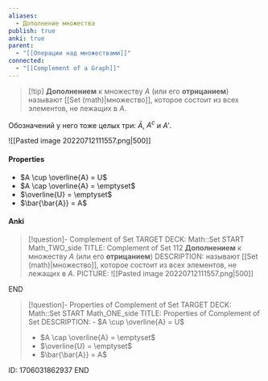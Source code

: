 ```yaml
---
aliases:
  - Дополнение множества
publish: true
anki: true
parent:
  - "[[Операции над множествами]]"
connected:
  - "[[Complement of a Graph]]"
---
```


> [!tip] **Дополнением** к множеству $A$ (или его **отрицанием**) 
> называют [[Set (math)|множество]], которое состоит из всех элементов, не лежащих в $A$.

Обозначений у него тоже целых три: $\bar{A}$, $A^c$ и $A'$.

![[Pasted image 20220712111557.png|500]]

#### Properties
- $A \cup \overline{A} = U$
- $A \cap \overline{A} = \emptyset$
- $\overline{U} = \emptyset$
- $\bar{\bar{A}} = A$

#### Anki
> [!question]- Complement of Set
TARGET DECK: Math::Set
START
Math_TWO_side
TITLE: Complement of Set 112
**Дополнением** к множеству $A$ (или его **отрицанием**)
DESCRIPTION: называют [[Set (math)|множество]], которое состоит из всех элементов, не лежащих в $A$.
PICTURE: ![[Pasted image 20220712111557.png|500]]
<!--ID: 1706031862933-->
END

> [!question]- Properties of Complement of Set
TARGET DECK: Math::Set
START
Math_ONE_side
TITLE: Properties of Complement of Set
DESCRIPTION: - $A \cup \overline{A} = U$
> - $A \cap \overline{A} = \emptyset$
> - $\overline{U} = \emptyset$
> - $\bar{\bar{A}} = A$
> 
ID: 1706031862937
END



